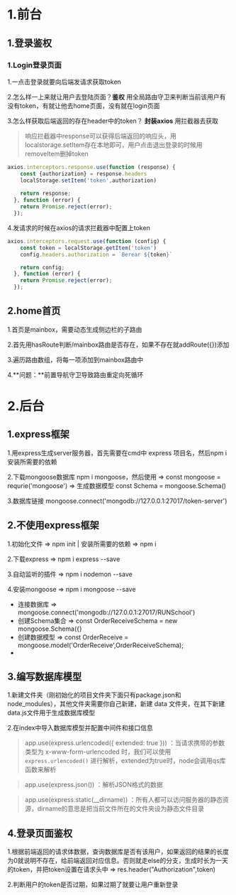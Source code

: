 # 1.前台

## 1.登录鉴权

### 1.Login登录页面

1.一点击登录就要向后端发请求获取token

2.怎么样一上来就让用户去登陆页面？**鉴权** 用全局路由守卫来判断当前该用户有没有token，有就让他去home页面，没有就在login页面 

3.怎么样获取后端返回的存在header中的token？ **封装axios** 用拦截器去获取

> 响应拦截器中response可以获得后端返回的响应头，用localstorage.setItem存在本地即可，用户点击退出登录的时候用removeItem删掉token

```js
axios.interceptors.response.use(function (response) {
    const {authorization} = response.headers
    localStorage.setItem('token',authorization)
    
    return response;
  }, function (error) {
    return Promise.reject(error);
  });
```

4.发请求的时候在axios的请求拦截器中配置上token

```js
axios.interceptors.request.use(function (config) {
    const token = localStorage.getItem('token')
    config.headers.authorization = `Berear ${token}`

    return config;
  }, function (error) {
    return Promise.reject(error);
  });
```



## 2.home首页

1.首页是mainbox，需要动态生成侧边栏的子路由

2.首先用hasRoute判断/mainbox路由是否存在，如果不存在就addRoute({})添加

3.遍历路由数组，将每一项添加到mainbox路由中

4.**问题：**前置导航守卫导致路由重定向死循环



# 2.后台

## 1.express框架

1.用express生成server服务器，首先需要在cmd中 express 项目名，然后npm i 安装所需要的依赖

2.下载mongoose数据库 npm i mongoose，然后使用 => const mongoose = requrie('mongoose') => 生成数据模型 const Schema = mongoose.Schema()

3.数据库链接 mongoose.connect('mongodb://127.0.0.1:27017/token-server')

## 2.不使用express框架

1.初始化文件 => npm init     |       安装所需要的依赖 =>  npm i

2.下载express => npm i express --save

3.自动监听的插件 => npm i nodemon --save

4.安装mongoose => npm i mongoose --save

- 连接数据库 => mongoose.connect('mongodb://127.0.0.1:27017/RUNSchool')
- 创建Schema集合 => const OrderReceiveSchema = new mongoose.Schema({}
- 创建数据模型 => const OrderReceive = mongoose.model('OrderReceive',OrderReceiveSchema);
- 

## 3.编写数据库模型

1.新建文件夹（刚初始化的项目文件夹下面只有package.json和node_modules），其他文件夹需要你自己新建，新建 data 文件夹，在其下新建data.js文件用于生成数据库模型

2.在index中导入数据库模型并配置中间件和接口信息

> app.use(express.urlencoded({ extended: true }))  ：当请求携带的参数类型为 x-www-form-urlencoded 时，我们可以使用 `express.urlencoded()` 进行解析，extended为true时，node会调用qs库函数来解析

> app.use(express.json()) ：解析JSON格式的数据

> app.use(express.static(__dirname)) ：所有人都可以访问服务器的静态资源，dirname的意思是把当前文件所在的文件夹设为静态文件目录

## 4.登录页面鉴权

1.根据前端返回的请求体数据，查询数据库是否有该用户，如果返回的结果的长度为0就说明不存在，给前端返回对应信息。否则就走else的分支，生成时长为一天的token，并把token设置在请求头中 => res.header("Authorization",token)

2.判断用户的token是否过期，如果过期了就要让用户重新登录
